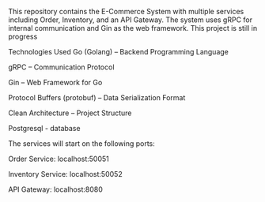 This repository contains the E-Commerce System with multiple services including Order, Inventory, and an API Gateway. The system uses gRPC for internal communication and Gin as the web framework. This project is still in progress

Technologies Used
Go (Golang) – Backend Programming Language

gRPC – Communication Protocol

Gin – Web Framework for Go

Protocol Buffers (protobuf) – Data Serialization Format

Clean Architecture – Project Structure

Postgresql - database


The services will start on the following ports:

Order Service: localhost:50051

Inventory Service: localhost:50052

API Gateway: localhost:8080
